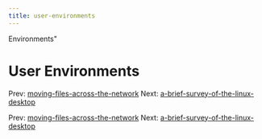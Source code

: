 ```yaml
---
title: user-environments
---
```


Environments"

# User Environments

Prev:
[moving-files-across-the-network](moving-files-across-the-network.md)
Next:
[a-brief-survey-of-the-linux-desktop](a-brief-survey-of-the-linux-desktop.md)

Prev:
[moving-files-across-the-network](moving-files-across-the-network.md)
Next:
[a-brief-survey-of-the-linux-desktop](a-brief-survey-of-the-linux-desktop.md)
